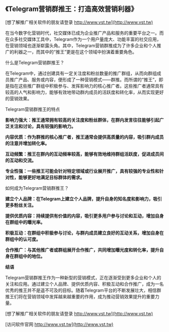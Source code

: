 ## **《Telegram营销群推王：打造高效营销利器》**

[想了解推广相关软件的朋友请登录 http://www.vst.tw](http://www.vst.tw)

在当今数字化营销时代，社交媒体已成为企业推广产品和服务的重要平台之一。而在众多社交媒体工具中，Telegram作为一个用户量庞大、功能丰富的社交应用，在营销领域也逐渐崭露头角。其中，Telegram营销群推成为了许多企业和个人推广的利器之一，而其中的“推王”更是在这个领域中扮演着重要角色。

什么是Telegram营销群推王？

在Telegram中，通过创建具有一定关注度和粉丝数量的推广群组，从而向群组成员推广产品、服务或内容，便形成了一种营销模式——群推。而所谓的“推王”，即是指在这些推广群组中积极参与、发挥影响力的核心推广者。这些推广者通常具有较高的人气和影响力，能够有效地带动群内成员的活跃度和转化率，从而实现更好的营销效果。

Telegram营销群推王的特点

**影响力强大：推王通常拥有较高的关注度和粉丝群体，在群内发言往往能够引起广泛关注和讨论，具有较强的影响力。**

**内容优质：作为群推的核心推广者，推王通常会提供高质量的内容，吸引群内成员的注意并增加转化率。**

**互动频繁：推王在群内的互动频率较高，能够有效地维持群组活跃度，促进成员间的互动和交流。**

**专业性强：一些推王可能会针对特定领域或行业展开推广，具有较强的专业性和针对性，能够更好地满足目标群体的需求。**

如何成为Telegram营销群推王？

**建立个人品牌：在Telegram上建立个人品牌，提升自身的知名度和影响力，吸引更多粉丝关注。**

**提供优质内容：持续提供有价值的内容，吸引更多用户参与讨论和互动，增加自身在群组中的曝光率。**

**积极互动：在群组中积极参与讨论，与群内成员建立良好的互动关系，增加自身在群组中的认可度。**

**合作推广：与其他推广者或群组展开合作推广，共同增加曝光度和转化率，提升自身在群组中的地位。**

**结语**

Telegram营销群推王作为一种新型的营销模式，正在逐渐受到更多企业和个人的关注和应用。通过建立个人品牌、提供优质内容、积极互动和合作推广，成为一名优秀的推王并不是遥不可及的目标。随着Telegram平台的不断发展壮大，相信群推王们将在营销领域中发挥越来越重要的作用，成为推动营销效果提升的重要力量。

[想了解推广相关软件的朋友请登录 http://www.vst.tw](http://www.vst.tw)


[访问软件官网 http://www.vst.tw](http://www.vst.tw)
